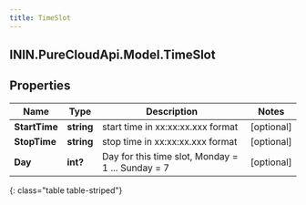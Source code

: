 ```yaml
---
title: TimeSlot
---
```

## ININ.PureCloudApi.Model.TimeSlot

## Properties

|Name | Type | Description | Notes|
|------------ | ------------- | ------------- | -------------|
| **StartTime** | **string** | start time in xx:xx:xx.xxx format | [optional] |
| **StopTime** | **string** | stop time in xx:xx:xx.xxx format | [optional] |
| **Day** | **int?** | Day for this time slot, Monday = 1 ... Sunday = 7 | [optional] |
{: class="table table-striped"}


